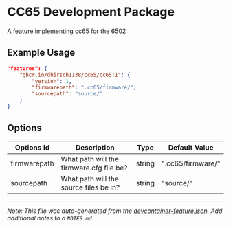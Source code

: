 
# CC65 Development Package

A feature implementing cc65 for the 6502

## Example Usage

```json
"features": {
    "ghcr.io/dhirsch1138/cc65/cc65:1": {
        "version": 1,
        "firmwarepath": ".cc65/firmware/",
        "sourcepath": "source/"
    }
}
```

## Options

| Options Id | Description | Type | Default Value |
|-----|-----|-----|-----|
| firmwarepath | What path will the firmware.cfg file be? | string | ".cc65/firmware/" |
| sourcepath | What path will the source files be in? | string | "source/" |



---

_Note: This file was auto-generated from the [devcontainer-feature.json](https://github.com/devcontainers/feature-starter/blob/main/src/hello/devcontainer-feature.json).  Add additional notes to a `NOTES.md`._
